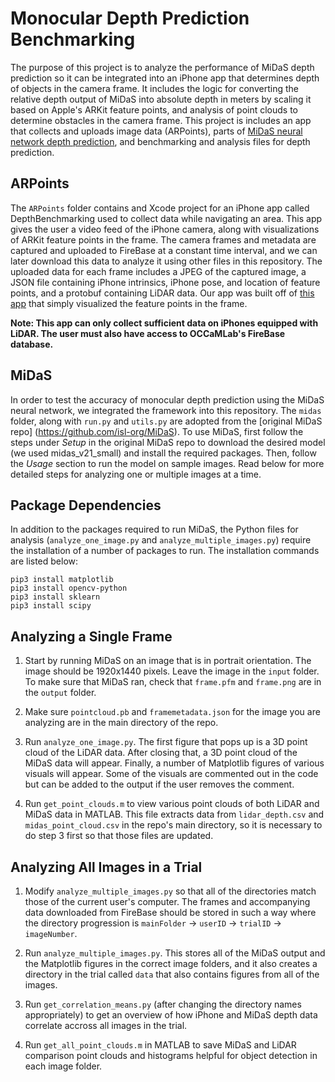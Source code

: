 
# Monocular Depth Prediction Benchmarking

The purpose of this project is to analyze the performance of MiDaS depth prediction so it can be integrated into an iPhone app that determines depth of objects in the camera frame. It includes the logic for converting the relative depth output of MiDaS into absolute depth in meters by scaling it based on Apple's ARKit feature points, and analysis of point clouds to determine obstacles in the camera frame. This project is includes an app that collects and uploads image data (ARPoints), parts of [MiDaS neural network depth prediction](https://github.com/isl-org/MiDaS), and benchmarking and analysis files for depth prediction.

## ARPoints

The `ARPoints` folder contains and Xcode project for an iPhone app called DepthBenchmarking used to collect data while navigating an area. This app gives the user a video feed of the iPhone camera, along with visualizations of ARKit feature points in the frame. The camera frames and metadata are captured and uploaded to FireBase at a constant time interval, and we can later download this data to analyze it using other files in this repository. The uploaded data for each frame includes a JPEG of the captured image, a JSON file containing iPhone intrinsics, iPhone pose, and location of feature points, and a protobuf containing LiDAR data. Our app was built off of [this app](https://github.com/BlackMirrorz/ARPointCloud) that simply visualized the feature points in the frame.

**Note: This app can only collect sufficient data on iPhones equipped with LiDAR. The user must also have access to OCCaMLab's FireBase database.**

## MiDaS

In order to test the accuracy of monocular depth prediction using the MiDaS neural network, we integrated the framework into this repository. The `midas` folder, along with `run.py` and `utils.py` are adopted from the [original MiDaS repo] (https://github.com/isl-org/MiDaS). To use MiDaS, first follow the steps under *Setup* in the original MiDaS repo to download the desired model (we used midas_v21_small) and install the required packages. Then, follow the *Usage* section to run the model on sample images. Read below for more detailed steps for analyzing one or multiple images at a time.

## Package Dependencies

In addition to the packages required to run MiDaS, the Python files for analysis (`analyze_one_image.py` and `analyze_multiple_images.py`) require the installation of a number of packages to run. The installation commands are listed below:

```pip3 install numpy
pip3 install matplotlib
pip3 install opencv-python
pip3 install sklearn
pip3 install scipy
```

## Analyzing a Single Frame

1) Start by running MiDaS on an image that is in portrait orientation. The image should be 1920x1440 pixels. Leave the image in the `input` folder. To make sure that MiDaS ran, check that `frame.pfm` and `frame.png` are in the `output` folder.

2) Make sure `pointcloud.pb` and `framemetadata.json` for the image you are analyzing are in the main directory of the repo.

3) Run `analyze_one_image.py`. The first figure that pops up is a 3D point cloud of the LiDAR data. After closing that, a 3D point cloud of the MiDaS data will appear. Finally, a number of Matplotlib figures of various visuals will appear. Some of the visuals are commented out in the code but can be added to the output if the user removes the comment.

4) Run `get_point_clouds.m` to view various point clouds of both LiDAR and MiDaS data in MATLAB. This file extracts data from `lidar_depth.csv` and `midas_point_cloud.csv` in the repo's main directory, so it is necessary to do step 3 first so that those files are updated.

## Analyzing All Images in a Trial

1) Modify `analyze_multiple_images.py` so that all of the directories match those of the current user's computer. The frames and accompanying data downloaded from FireBase should be stored in such a way where the directory progression is `mainFolder` -> `userID` -> `trialID` -> `imageNumber`. 

2) Run `analyze_multiple_images.py`. This stores all of the MiDaS output and the Matplotlib figures in the correct image folders, and it also creates a directory in the trial called `data` that also contains figures from all of the images.

3) Run `get_correlation_means.py` (after changing the directory names appropriately) to get an overview of how iPhone and MiDaS depth data correlate accross all images in the trial.

4) Run `get_all_point_clouds.m` in MATLAB to save MiDaS and LiDAR comparison point clouds and histograms helpful for object detection in each image folder.